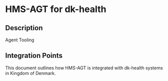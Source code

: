 # HMS-AGT for dk-health

## Description

Agent Tooling

## Integration Points

This document outlines how HMS-AGT is integrated with dk-health systems in Kingdom of Denmark.
